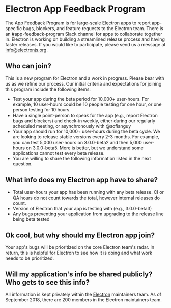 # Electron App Feedback Program
The App Feedback Program is for large-scale Electron apps to report app-specific bugs, blockers, and feature requests to the Electron team. There is an #app-feedback-program Slack channel for apps to collaborate together in. Electron is working on building a streamlined release process and having faster releases. If you would like to participate, please send us a message at info@electronjs.org.

## Who can join?
This is a new program for Electron and a work in progress. Please bear with us as we refine our process. Our initial criteria and expectations for joining this program include the following items:
- Test your app during the beta period for 10,000+ user-hours. For example, 10 user-hours could be 10 people testing for one hour, or one person testing for 10 hours.
- Have a single point-person to speak for the app (e.g., report Electron bugs and blockers) and check-in weekly, either during our regularly scheduled meeting, or asynchronously with @sofianguy
- Your app should run for 10,000+ user-hours during the beta cycle. We are looking to release stable versions every 2-3 months. For example, you can test 5,000 user-hours on 3.0.0-beta2 and then 5,000 user-hours on 3.0.0-beta5. More is better, but we understand some applications cannot test every beta release.
- You are willing to share the following information listed in the next question.

## What info does my Electron app have to share?
- Total user-hours your app has been running with any beta release. CI or QA hours do not count towards the total, however internal releases do count.
- Version of Electron that your app is testing with (e.g., 3.0.0-beta3)
- Any bugs preventing your application from upgrading to the release line being beta tested

## Ok cool, but why should my Electron app join?
Your app's bugs will be prioritized on the core Electron team's radar. In return, this is helpful for Electron to see how it is doing and what work needs to be prioritized.

## Will my application's info be shared publicly? Who gets to see this info?
All information is kept privately within the [Electron](https://github.com/electron) maintainers team. As of September 2018, there are 200 members in the Electron maintainers team.

